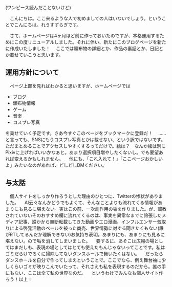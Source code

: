 (ワンピース読んだことないけど)

　こんにちは。ここ来るような人で初めましての人はいないでしょう。ということでこんにちは。れうすずらぎです。

　さて、ホームページは4ヶ月ほど前に作っておいたのですが、本格運用するためにこの度リニューアルしました。それに伴い、新たにこのブログページを新たに作成いたしました！
　ここでは頒布物の詳細とか、作品の裏話とか、日記とか載せていこうと思います。

## 運用方針について
　ページ上部を見ればわかると思いますが、ホームページでは
- ブログ
- 頒布物情報
- ゲーム
- 音楽
- コスプレ写真

を乗せていく予定です。さあ今すぐこのページをブックマークに登録だ！
　……と言っても、SNSにもうコスプレ写真とかは載せない、という訳ではないです。ただまとめることでアクセスしやすくするってだけで。絵は？　なんか絵は別にPixivに上げればいいかなぁと。あまり選択項目増やしたくないし。でも要望あれば変えるかもしれません。
　他にも、「これ入れて！」「ここページおかしいよ」みたいなのがあれば、どしどしDMください。
　
　
## 与太話
　個人サイトをしっかり作ろうとした理由のひとつに、Twitterの惨状がありました。
　AI云々なんかどうでもよくて、そんなことよりも流れてくる情報があまりにも見るに堪えない。実はこの前、一次創作用の垢を作りました。が、調教されていないそのおすすめ欄に流れてくるのは、事実を異常なまでに誇張したメディア記事、誰かから無断転載してきた動画やエロ漫画、インフルエンサー気取りによる啓発活動のベールを被った商売、世界情勢に対する聞きたくもない(誰がRTしてるんだか理解できない)お気持ち表明。あまりにも、あまりにも見るに堪えない。ので垢を消してしまいました。
　要するに、あそこは広報の場としてはまだしも、表現の場としてはとても使えたもんじゃないってことです。私はゴミだらけでろくに掃除してないダンスホールで舞いたくはない。
　だったらダンスホールを自分で作ってしまえということで。ここでなら、例え舞台袖に少しくらいゴミが映りこんでいたって、それさえも私を表現するのだから。誰の手にもない、ここは全て私の世界なのだ。
　というわけでみんなも個人サイト作ろう！以上！

